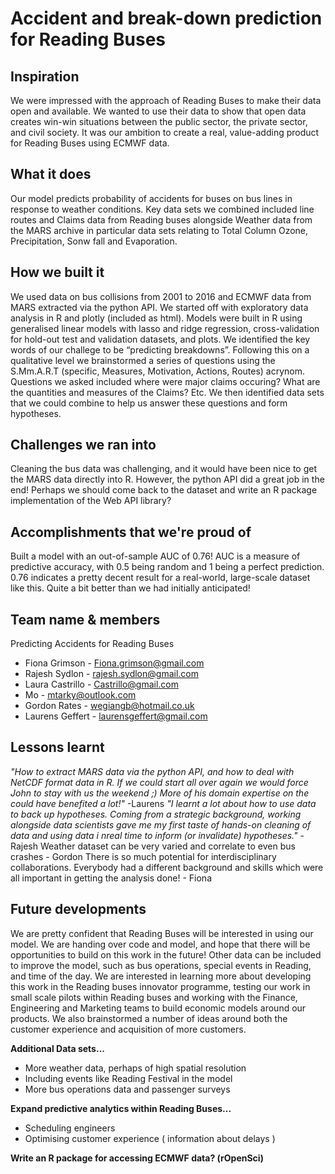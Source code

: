# Accident and break-down prediction for Reading Buses

## Inspiration
We were impressed with the approach of Reading Buses to make their data open and available. 
We wanted to use their data to show that open data creates win-win situations between the public sector, 
the private sector, and civil society. It was our ambition to create a real, value-adding product for 
Reading Buses using ECMWF data. 

## What it does
Our model predicts probability of accidents for buses on bus lines in response to weather conditions.
Key data sets we combined included line routes and Claims data from Reading buses alongside Weather 
data from the MARS archive in particular data sets relating to Total Column Ozone, Precipitation, 
Sonw fall and Evaporation.

## How we built it
We used data on bus collisions from 2001 to 2016 and ECMWF data from MARS extracted via the python API. 
We started off with exploratory data analysis in R and plotly (included as html).
Models were built in R using generalised linear models with lasso and ridge regression, 
cross-validation for hold-out test and validation datasets, and plots.
We identified the key words of our challege to be “predicting breakdowns”. Following this on a qualitative 
level we brainstormed a series of questions using the S.Mm.A.R.T (specific, Measures, Motivation, Actions, Routes) 
acrynom. Questions we asked included where were major claims occuring? What are the quantities and measures of the Claims? 
Etc. We then identified data sets that we could combine to help us answer these questions and form hypotheses.

## Challenges we ran into
Cleaning the bus data was challenging, and it would have been nice to get the MARS data directly into R.
However, the python API did a great job in the end! Perhaps we should come back to the dataset and write an
R package implementation of the Web API library?

## Accomplishments that we're proud of
Built a model with an out-of-sample AUC of 0.76! AUC is a measure of predictive accuracy, 
with 0.5 being random and 1 being a perfect prediction. 0.76 indicates a pretty decent result for a real-world, 
large-scale dataset like this. Quite a bit better than we had initially anticipated! 

## Team name & members
Predicting Accidents for Reading Buses

* Fiona Grimson - Fiona.grimson@gmail.com
* Rajesh Sydlon - rajesh.sydlon@gmail.com
* Laura Castrillo - Castrillo@gmail.com
* Mo - mtarky@outlook.com
* Gordon Rates - wegiangb@hotmail.co.uk
* Laurens Geffert - laurensgeffert@gmail.com

## Lessons learnt
*"How to extract MARS data via the python API, and how to deal with NetCDF format data in R.
If we could start all over again we would force John to stay with us the weekend ;)
More of his domain expertise on the could have benefited a lot!"* -Laurens
*"I learnt a lot about how to use data to back up hypotheses. Coming from a strategic background, working alongside data scientists gave me my first taste of hands-on cleaning of data and using data i nreal time to inform (or invalidate) hypotheses."* - Rajesh
Weather dataset can be very varied and correlate to even bus crashes  - Gordon
There is so much potential for interdisciplinary collaborations. Everybody had a different background and skills which were all important in getting the analysis done! - Fiona



## Future developments
We are pretty confident that Reading Buses will be interested in using our model. 
We are handing over code and model, and hope that there will be opportunities to build on this work in the future! 
Other data can be included to improve the model, such as bus operations, special events in Reading, and time of the day. We are interested in learning more about developing this work in the Reading buses innovator programme, testing our work in small scale pilots within Reading buses and working with the Finance, Engineering and Marketing teams to build economic models around our products. We also brainstormed a number of ideas around both the customer experience and acquisition of more customers.

**Additional Data sets...**
- More weather data, perhaps of high spatial resolution
- Including events like Reading Festival in the model
- More bus operations data and passenger surveys

**Expand predictive analytics within Reading Buses...**
- Scheduling engineers 
- Optimising customer experience ( information about delays )

**Write an R package for accessing ECMWF data? (rOpenSci)**
